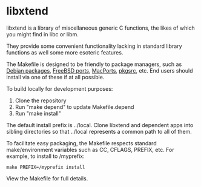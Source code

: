# libxtend

libxtend is a library of miscellaneous generic C functions, the likes of
which you might find in libc or libm.

They provide some convenient functionality lacking in standard library
functions as well some more esoteric features.

The Makefile is designed to be friendly to package managers, such as
[Debian packages](https://www.debian.org/distrib/packages),
[FreeBSD ports](https://www.freebsd.org/ports/),
[MacPorts](https://www.macports.org/), [pkgsrc](https://pkgsrc.org/), etc.
End users should install via one of these if at all possible.

To build locally for development purposes:

1. Clone the repository
2. Run "make depend" to update Makefile.depend
3. Run "make install"

The default install prefix is ../local.  Clone libxtend and dependent apps
into sibling directories so that ../local represents a common path to all of
them.

To facilitate easy packaging, the Makefile respects standard make/environment
variables such as CC, CFLAGS, PREFIX, etc.  For example, to install to
/myprefix:

```
make PREFIX=/myprefix install
```

View the Makefile for full details.
